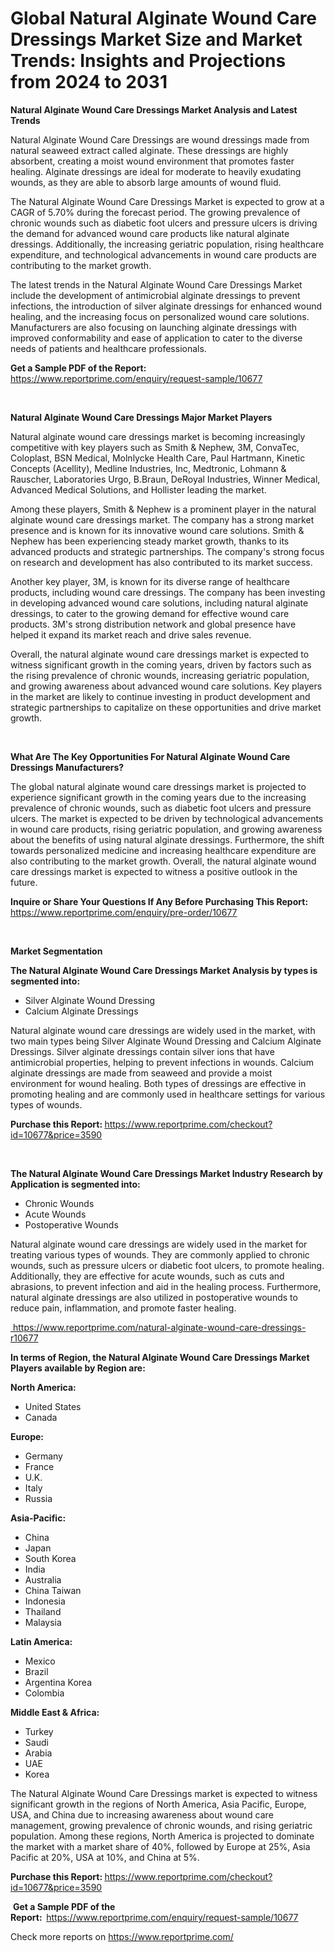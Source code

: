 <p><h1>Global Natural Alginate Wound Care Dressings Market Size and Market Trends: Insights and Projections from 2024 to 2031</h1></p><p><strong>Natural Alginate Wound Care Dressings Market Analysis and Latest Trends</strong></p>
<p><p>Natural Alginate Wound Care Dressings are wound dressings made from natural seaweed extract called alginate. These dressings are highly absorbent, creating a moist wound environment that promotes faster healing. Alginate dressings are ideal for moderate to heavily exudating wounds, as they are able to absorb large amounts of wound fluid.</p><p>The Natural Alginate Wound Care Dressings Market is expected to grow at a CAGR of 5.70% during the forecast period. The growing prevalence of chronic wounds such as diabetic foot ulcers and pressure ulcers is driving the demand for advanced wound care products like natural alginate dressings. Additionally, the increasing geriatric population, rising healthcare expenditure, and technological advancements in wound care products are contributing to the market growth.</p><p>The latest trends in the Natural Alginate Wound Care Dressings Market include the development of antimicrobial alginate dressings to prevent infections, the introduction of silver alginate dressings for enhanced wound healing, and the increasing focus on personalized wound care solutions. Manufacturers are also focusing on launching alginate dressings with improved conformability and ease of application to cater to the diverse needs of patients and healthcare professionals.</p></p>
<p><strong>Get a Sample PDF of the Report:&nbsp;</strong> <a href="https://www.reportprime.com/enquiry/request-sample/10677">https://www.reportprime.com/enquiry/request-sample/10677</a></p>
<p>&nbsp;</p>
<p><strong>Natural Alginate Wound Care Dressings Major Market Players</strong></p>
<p><p>Natural alginate wound care dressings market is becoming increasingly competitive with key players such as Smith & Nephew, 3M, ConvaTec, Coloplast, BSN Medical, Molnlycke Health Care, Paul Hartmann, Kinetic Concepts (Acellity), Medline Industries, Inc, Medtronic, Lohmann & Rauscher, Laboratories Urgo, B.Braun, DeRoyal Industries, Winner Medical, Advanced Medical Solutions, and Hollister leading the market.</p><p>Among these players, Smith & Nephew is a prominent player in the natural alginate wound care dressings market. The company has a strong market presence and is known for its innovative wound care solutions. Smith & Nephew has been experiencing steady market growth, thanks to its advanced products and strategic partnerships. The company's strong focus on research and development has also contributed to its market success.</p><p>Another key player, 3M, is known for its diverse range of healthcare products, including wound care dressings. The company has been investing in developing advanced wound care solutions, including natural alginate dressings, to cater to the growing demand for effective wound care products. 3M's strong distribution network and global presence have helped it expand its market reach and drive sales revenue.</p><p>Overall, the natural alginate wound care dressings market is expected to witness significant growth in the coming years, driven by factors such as the rising prevalence of chronic wounds, increasing geriatric population, and growing awareness about advanced wound care solutions. Key players in the market are likely to continue investing in product development and strategic partnerships to capitalize on these opportunities and drive market growth.</p></p>
<p>&nbsp;</p>
<p><strong>What Are The Key Opportunities For Natural Alginate Wound Care Dressings Manufacturers?</strong></p>
<p><p>The global natural alginate wound care dressings market is projected to experience significant growth in the coming years due to the increasing prevalence of chronic wounds, such as diabetic foot ulcers and pressure ulcers. The market is expected to be driven by technological advancements in wound care products, rising geriatric population, and growing awareness about the benefits of using natural alginate dressings. Furthermore, the shift towards personalized medicine and increasing healthcare expenditure are also contributing to the market growth. Overall, the natural alginate wound care dressings market is expected to witness a positive outlook in the future.</p></p>
<p><strong>Inquire or Share Your Questions If Any Before Purchasing This Report:</strong> <a href="https://www.reportprime.com/enquiry/pre-order/10677">https://www.reportprime.com/enquiry/pre-order/10677</a></p>
<p>&nbsp;</p>
<p><strong>Market Segmentation</strong></p>
<p><strong>The Natural Alginate Wound Care Dressings Market Analysis by types is segmented into:</strong></p>
<p><ul><li>Silver Alginate Wound Dressing</li><li>Calcium Alginate Dressings</li></ul></p>
<p><p>Natural alginate wound care dressings are widely used in the market, with two main types being Silver Alginate Wound Dressing and Calcium Alginate Dressings. Silver alginate dressings contain silver ions that have antimicrobial properties, helping to prevent infections in wounds. Calcium alginate dressings are made from seaweed and provide a moist environment for wound healing. Both types of dressings are effective in promoting healing and are commonly used in healthcare settings for various types of wounds.</p></p>
<p><strong>Purchase this Report:&nbsp;</strong><a href="https://www.reportprime.com/checkout?id=10677&price=3590">https://www.reportprime.com/checkout?id=10677&price=3590</a></p>
<p>&nbsp;</p>
<p><strong>The Natural Alginate Wound Care Dressings Market Industry Research by Application is segmented into:</strong></p>
<p><ul><li>Chronic Wounds</li><li>Acute Wounds</li><li>Postoperative Wounds</li></ul></p>
<p><p>Natural alginate wound care dressings are widely used in the market for treating various types of wounds. They are commonly applied to chronic wounds, such as pressure ulcers or diabetic foot ulcers, to promote healing. Additionally, they are effective for acute wounds, such as cuts and abrasions, to prevent infection and aid in the healing process. Furthermore, natural alginate dressings are also utilized in postoperative wounds to reduce pain, inflammation, and promote faster healing.</p></p>
<p><a href="https://www.reportprime.com/natural-alginate-wound-care-dressings-r10677">&nbsp;https://www.reportprime.com/natural-alginate-wound-care-dressings-r10677</a></p>
<p><strong>In terms of Region, the Natural Alginate Wound Care Dressings Market Players available by Region are:</strong></p>
<p>
    <p> <strong> North America: </strong>
        <ul>
            <li>United States</li>
            <li>Canada</li>
        </ul>
        </p> 
    <p> <strong> Europe: </strong>
        <ul>
            <li>Germany</li>
            <li>France</li>
            <li>U.K.</li>
            <li>Italy</li>
            <li>Russia</li>
        </ul>
        </p> 
    <p> <strong> Asia-Pacific: </strong>
        <ul>
            <li>China</li>
            <li>Japan</li>
            <li>South Korea</li>
            <li>India</li>
            <li>Australia</li>
            <li>China Taiwan</li>
            <li>Indonesia</li>
            <li>Thailand</li>
            <li>Malaysia</li>
        </ul>
        </p> 
    <p> <strong> Latin America: </strong>
        <ul>
            <li>Mexico</li>
            <li>Brazil</li>
            <li>Argentina Korea</li>
            <li>Colombia</li>
        </ul>
        </p> 
    <p> <strong> Middle East & Africa: </strong>
        <ul>
            <li>Turkey</li>
            <li>Saudi</li>
            <li>Arabia</li>
            <li>UAE</li>
            <li>Korea</li>
        </ul>
    </p>
    </p>
<p><p>The Natural Alginate Wound Care Dressings market is expected to witness significant growth in the regions of North America, Asia Pacific, Europe, USA, and China due to increasing awareness about wound care management, growing prevalence of chronic wounds, and rising geriatric population. Among these regions, North America is projected to dominate the market with a market share of 40%, followed by Europe at 25%, Asia Pacific at 20%, USA at 10%, and China at 5%.</p></p>
<p><strong>Purchase this Report: </strong><a href="https://www.reportprime.com/checkout?id=10677&price=3590">https://www.reportprime.com/checkout?id=10677&price=3590</a></p>
<p>&nbsp;<strong>Get a Sample PDF of the Report:&nbsp;&nbsp;</strong><a href="https://www.reportprime.com/enquiry/request-sample/10677">https://www.reportprime.com/enquiry/request-sample/10677</a></p>
<p><strong></strong></p>
<p>Check more reports on <a href="https://www.reportprime.com/">https://www.reportprime.com/</a></p>